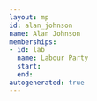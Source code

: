 ```yaml
---
layout: mp
id: alan_johnson
name: Alan Johnson
memberships:
- id: lab
  name: Labour Party
  start: 
  end: 
autogenerated: true
---
```

